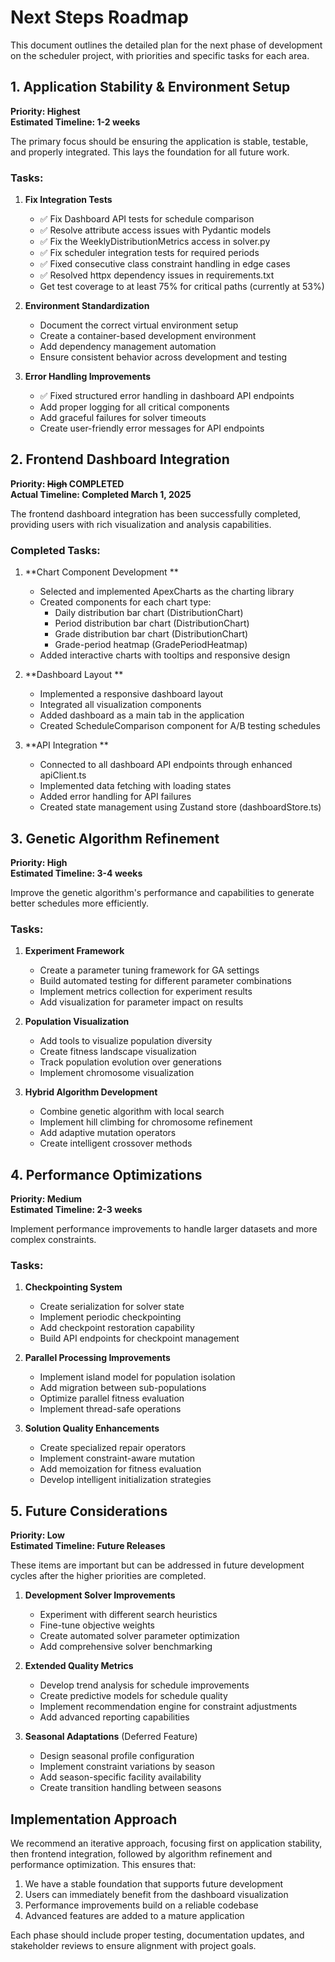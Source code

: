 # Next Steps Roadmap

This document outlines the detailed plan for the next phase of development on the scheduler project, with priorities and specific tasks for each area.

## 1. Application Stability & Environment Setup

**Priority: Highest**  
**Estimated Timeline: 1-2 weeks**

The primary focus should be ensuring the application is stable, testable, and properly integrated. This lays the foundation for all future work.

### Tasks:

1. **Fix Integration Tests**
   - ✅ Fix Dashboard API tests for schedule comparison
   - ✅ Resolve attribute access issues with Pydantic models
   - ✅ Fix the WeeklyDistributionMetrics access in solver.py 
   - ✅ Fix scheduler integration tests for required periods
   - ✅ Fixed consecutive class constraint handling in edge cases
   - ✅ Resolved httpx dependency issues in requirements.txt
   - Get test coverage to at least 75% for critical paths (currently at 53%)

2. **Environment Standardization**
   - Document the correct virtual environment setup
   - Create a container-based development environment
   - Add dependency management automation
   - Ensure consistent behavior across development and testing

3. **Error Handling Improvements**
   - ✅ Fixed structured error handling in dashboard API endpoints
   - Add proper logging for all critical components
   - Add graceful failures for solver timeouts
   - Create user-friendly error messages for API endpoints

## 2. Frontend Dashboard Integration 

**Priority: ~~High~~ COMPLETED**  
**Actual Timeline: Completed March 1, 2025**

The frontend dashboard integration has been successfully completed, providing users with rich visualization and analysis capabilities.

### Completed Tasks:

1. **Chart Component Development **
   - Selected and implemented ApexCharts as the charting library
   - Created components for each chart type:
     - Daily distribution bar chart (DistributionChart)
     - Period distribution bar chart (DistributionChart)
     - Grade distribution bar chart (DistributionChart)
     - Grade-period heatmap (GradePeriodHeatmap)
   - Added interactive charts with tooltips and responsive design

2. **Dashboard Layout **
   - Implemented a responsive dashboard layout
   - Integrated all visualization components
   - Added dashboard as a main tab in the application
   - Created ScheduleComparison component for A/B testing schedules

3. **API Integration **
   - Connected to all dashboard API endpoints through enhanced apiClient.ts
   - Implemented data fetching with loading states
   - Added error handling for API failures
   - Created state management using Zustand store (dashboardStore.ts)

## 3. Genetic Algorithm Refinement

**Priority: High**  
**Estimated Timeline: 3-4 weeks**

Improve the genetic algorithm's performance and capabilities to generate better schedules more efficiently.

### Tasks:

1. **Experiment Framework**
   - Create a parameter tuning framework for GA settings
   - Build automated testing for different parameter combinations
   - Implement metrics collection for experiment results
   - Add visualization for parameter impact on results

2. **Population Visualization**
   - Add tools to visualize population diversity
   - Create fitness landscape visualization
   - Track population evolution over generations
   - Implement chromosome visualization

3. **Hybrid Algorithm Development**
   - Combine genetic algorithm with local search
   - Implement hill climbing for chromosome refinement
   - Add adaptive mutation operators
   - Create intelligent crossover methods

## 4. Performance Optimizations

**Priority: Medium**  
**Estimated Timeline: 2-3 weeks**

Implement performance improvements to handle larger datasets and more complex constraints.

### Tasks:

1. **Checkpointing System**
   - Create serialization for solver state
   - Implement periodic checkpointing
   - Add checkpoint restoration capability
   - Build API endpoints for checkpoint management

2. **Parallel Processing Improvements**
   - Implement island model for population isolation
   - Add migration between sub-populations
   - Optimize parallel fitness evaluation
   - Implement thread-safe operations

3. **Solution Quality Enhancements**
   - Create specialized repair operators
   - Implement constraint-aware mutation
   - Add memoization for fitness evaluation
   - Develop intelligent initialization strategies

## 5. Future Considerations

**Priority: Low**  
**Estimated Timeline: Future Releases**

These items are important but can be addressed in future development cycles after the higher priorities are completed.

1. **Development Solver Improvements**
   - Experiment with different search heuristics
   - Fine-tune objective weights
   - Create automated solver parameter optimization
   - Add comprehensive solver benchmarking

2. **Extended Quality Metrics**
   - Develop trend analysis for schedule improvements
   - Create predictive models for schedule quality
   - Implement recommendation engine for constraint adjustments
   - Add advanced reporting capabilities

3. **Seasonal Adaptations** (Deferred Feature)
   - Design seasonal profile configuration
   - Implement constraint variations by season
   - Add season-specific facility availability
   - Create transition handling between seasons

## Implementation Approach

We recommend an iterative approach, focusing first on application stability, then frontend integration, followed by algorithm refinement and performance optimization. This ensures that:

1. We have a stable foundation that supports future development
2. Users can immediately benefit from the dashboard visualization
3. Performance improvements build on a reliable codebase
4. Advanced features are added to a mature application

Each phase should include proper testing, documentation updates, and stakeholder reviews to ensure alignment with project goals.